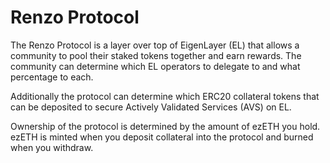 # Renzo Protocol

The Renzo Protocol is a layer over top of EigenLayer (EL) that allows a community to pool their staked tokens together and earn rewards. The community can determine which EL operators to delegate to and what percentage to each.

Additionally the protocol can determine which ERC20 collateral tokens that can be deposited to secure Actively Validated Services (AVS) on EL.

Ownership of the protocol is determined by the amount of ezETH you hold. ezETH is minted when you deposit collateral into the protocol and burned when you withdraw.



